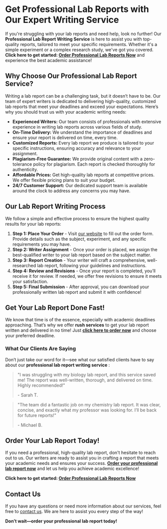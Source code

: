 # Get Professional Lab Reports with Our Expert Writing Service

If you're struggling with your lab reports and need help, look no further! Our **Professional Lab Report Writing Service** is here to assist you with top-quality reports, tailored to meet your specific requirements. Whether it's a simple experiment or a complex research study, we've got you covered. **Click here to get started: [Order Professional Lab Reports Now](https://tinyurl.com/topessay?keyword=professional+lab+reports)** and experience the best academic assistance!

## Why Choose Our Professional Lab Report Service?

Writing a lab report can be a challenging task, but it doesn’t have to be. Our team of expert writers is dedicated to delivering high-quality, customized lab reports that meet your deadlines and exceed your expectations. Here’s why you should trust us with your academic writing needs:

- **Experienced Writers:** Our team consists of professionals with extensive experience in writing lab reports across various fields of study.
- **On-Time Delivery:** We understand the importance of deadlines and ensure your report is delivered on time, every time.
- **Customized Reports:** Every lab report we produce is tailored to your specific instructions, ensuring accuracy and relevance to your assignment.
- **Plagiarism-Free Guarantee:** We provide original content with a zero-tolerance policy for plagiarism. Each report is checked thoroughly for authenticity.
- **Affordable Prices:** Get high-quality lab reports at competitive prices. We offer flexible pricing plans to suit your budget.
- **24/7 Customer Support:** Our dedicated support team is available around the clock to address any concerns you may have.

## Our Lab Report Writing Process

We follow a simple and effective process to ensure the highest quality results for your lab reports:

1. **Step 1: Place Your Order** - Visit [our website](https://tinyurl.com/topessay?keyword=professional+lab+reports) to fill out the order form. Provide details such as the subject, experiment, and any specific requirements you may have.
2. **Step 2: Writer Assignment** - Once your order is placed, we assign the best-qualified writer to your lab report based on the subject matter.
3. **Step 3: Report Creation** - Your writer will craft a comprehensive, well-researched lab report, following your guidelines and instructions.
4. **Step 4: Review and Revisions** - Once your report is completed, you’ll receive it for review. If needed, we offer free revisions to ensure it meets your satisfaction.
5. **Step 5: Final Submission** - After approval, you can download your professionally written lab report and submit it with confidence!

## Get Your Lab Report Done Fast!

We know that time is of the essence, especially with academic deadlines approaching. That’s why we offer **rush services** to get your lab report written and delivered in no time! Just **[click here to order now](https://tinyurl.com/topessay?keyword=professional+lab+reports)** and choose your preferred deadline.

### What Our Clients Are Saying

Don’t just take our word for it—see what our satisfied clients have to say about our **professional lab report writing service** :

> "I was struggling with my biology lab report, and this service saved me! The report was well-written, thorough, and delivered on time. Highly recommended!"
> 
> <footer>- Sarah T.</footer>

> "The team did a fantastic job on my chemistry lab report. It was clear, concise, and exactly what my professor was looking for. I’ll be back for future reports!"
> 
> <footer>- Michael B.</footer>

## Order Your Lab Report Today!

If you need a professional, high-quality lab report, don't hesitate to reach out to us. Our writers are ready to assist you in crafting a report that meets your academic needs and ensures your success. **[Order your professional lab report now](https://tinyurl.com/topessay?keyword=professional+lab+reports)** and let us help you achieve academic excellence!

**Click here to get started: [Order Professional Lab Reports Now](https://tinyurl.com/topessay?keyword=professional+lab+reports)**

## Contact Us

If you have any questions or need more information about our services, feel free to [contact us](https://tinyurl.com/topessay?keyword=professional+lab+reports). We are here to assist you every step of the way!

**Don’t wait—order your professional lab report today!**
